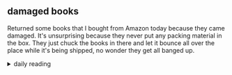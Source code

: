## damaged books

Returned some books that I bought from Amazon today because they came damaged. It's unsurprising because they never put any packing material in the box. They just chuck the books in there and let it bounce all over the place while it's being shipped, no wonder they get all banged up.

<details markdown="1">
<summary>daily reading</summary>

| {{ page.date | date: "%B %-d, %Y" }} |
| :-------------: |
| [2 Kings 19; Heb. 1; Hos. 12; Ps. 135–136]({% link _Bible/Bible-year-1.md %}) |
| [BC 19; HC 53-58; CD II: Rej. 4-7]({% link _three_forms/three-forms-month-3.md %}) |
| [The Apostles' Creed](https://threeforms.org/the-apostles-creed/) |

</details>